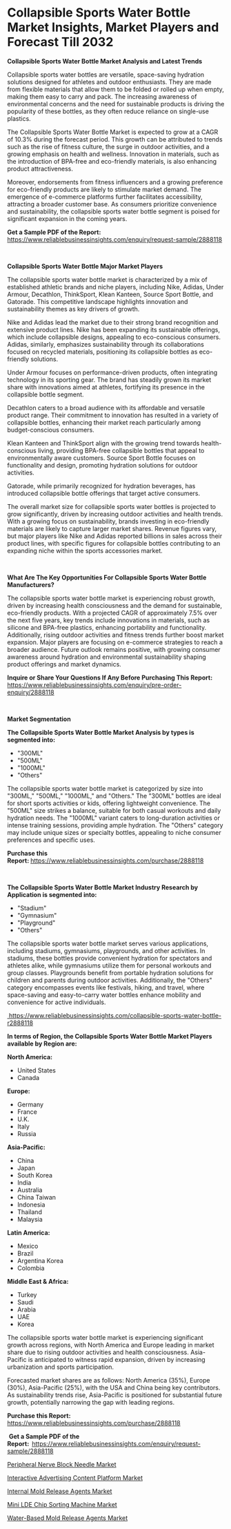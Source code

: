 <p><h1>Collapsible Sports Water Bottle Market Insights, Market Players and Forecast Till 2032</h1></p><p><strong>Collapsible Sports Water Bottle Market Analysis and Latest Trends</strong></p>
<p><p>Collapsible sports water bottles are versatile, space-saving hydration solutions designed for athletes and outdoor enthusiasts. They are made from flexible materials that allow them to be folded or rolled up when empty, making them easy to carry and pack. The increasing awareness of environmental concerns and the need for sustainable products is driving the popularity of these bottles, as they often reduce reliance on single-use plastics.</p><p>The Collapsible Sports Water Bottle Market is expected to grow at a CAGR of 10.3% during the forecast period. This growth can be attributed to trends such as the rise of fitness culture, the surge in outdoor activities, and a growing emphasis on health and wellness. Innovation in materials, such as the introduction of BPA-free and eco-friendly materials, is also enhancing product attractiveness. </p><p>Moreover, endorsements from fitness influencers and a growing preference for eco-friendly products are likely to stimulate market demand. The emergence of e-commerce platforms further facilitates accessibility, attracting a broader customer base. As consumers prioritize convenience and sustainability, the collapsible sports water bottle segment is poised for significant expansion in the coming years.</p></p>
<p><strong>Get a Sample PDF of the Report:&nbsp;</strong> <a href="https://www.reliablebusinessinsights.com/enquiry/request-sample/2888118?utm_campaign=60&utm_medium=2&utm_source=Github&utm_content=ia&utm_term=14032025&utm_id=collapsible-sports-water-bottle">https://www.reliablebusinessinsights.com/enquiry/request-sample/2888118</a></p>
<p>&nbsp;</p>
<p><strong>Collapsible Sports Water Bottle Major Market Players</strong></p>
<p><p>The collapsible sports water bottle market is characterized by a mix of established athletic brands and niche players, including Nike, Adidas, Under Armour, Decathlon, ThinkSport, Klean Kanteen, Source Sport Bottle, and Gatorade. This competitive landscape highlights innovation and sustainability themes as key drivers of growth.</p><p>Nike and Adidas lead the market due to their strong brand recognition and extensive product lines. Nike has been expanding its sustainable offerings, which include collapsible designs, appealing to eco-conscious consumers. Adidas, similarly, emphasizes sustainability through its collaborations focused on recycled materials, positioning its collapsible bottles as eco-friendly solutions.</p><p>Under Armour focuses on performance-driven products, often integrating technology in its sporting gear. The brand has steadily grown its market share with innovations aimed at athletes, fortifying its presence in the collapsible bottle segment.</p><p>Decathlon caters to a broad audience with its affordable and versatile product range. Their commitment to innovation has resulted in a variety of collapsible bottles, enhancing their market reach particularly among budget-conscious consumers.</p><p>Klean Kanteen and ThinkSport align with the growing trend towards health-conscious living, providing BPA-free collapsible bottles that appeal to environmentally aware customers. Source Sport Bottle focuses on functionality and design, promoting hydration solutions for outdoor activities.</p><p>Gatorade, while primarily recognized for hydration beverages, has introduced collapsible bottle offerings that target active consumers.</p><p>The overall market size for collapsible sports water bottles is projected to grow significantly, driven by increasing outdoor activities and health trends. With a growing focus on sustainability, brands investing in eco-friendly materials are likely to capture larger market shares. Revenue figures vary, but major players like Nike and Adidas reported billions in sales across their product lines, with specific figures for collapsible bottles contributing to an expanding niche within the sports accessories market.</p></p>
<p>&nbsp;</p>
<p><strong>What Are The Key Opportunities For Collapsible Sports Water Bottle Manufacturers?</strong></p>
<p><p>The collapsible sports water bottle market is experiencing robust growth, driven by increasing health consciousness and the demand for sustainable, eco-friendly products. With a projected CAGR of approximately 7.5% over the next five years, key trends include innovations in materials, such as silicone and BPA-free plastics, enhancing portability and functionality. Additionally, rising outdoor activities and fitness trends further boost market expansion. Major players are focusing on e-commerce strategies to reach a broader audience. Future outlook remains positive, with growing consumer awareness around hydration and environmental sustainability shaping product offerings and market dynamics.</p></p>
<p><strong>Inquire or Share Your Questions If Any Before Purchasing This Report:</strong> <a href="https://www.reliablebusinessinsights.com/enquiry/pre-order-enquiry/2888118?utm_campaign=60&utm_medium=2&utm_source=Github&utm_content=ia&utm_term=14032025&utm_id=collapsible-sports-water-bottle">https://www.reliablebusinessinsights.com/enquiry/pre-order-enquiry/2888118</a></p>
<p>&nbsp;</p>
<p><strong>Market Segmentation</strong></p>
<p><strong>The Collapsible Sports Water Bottle Market Analysis by types is segmented into:</strong></p>
<p><ul><li>"300ML"</li><li>"500ML"</li><li>"1000ML"</li><li>"Others"</li></ul></p>
<p><p>The collapsible sports water bottle market is categorized by size into "300ML," "500ML," "1000ML," and "Others." The "300ML" bottles are ideal for short sports activities or kids, offering lightweight convenience. The "500ML" size strikes a balance, suitable for both casual workouts and daily hydration needs. The "1000ML" variant caters to long-duration activities or intense training sessions, providing ample hydration. The "Others" category may include unique sizes or specialty bottles, appealing to niche consumer preferences and specific uses.</p></p>
<p><strong>Purchase this Report:&nbsp;</strong><a href="https://www.reliablebusinessinsights.com/purchase/2888118?utm_campaign=60&utm_medium=2&utm_source=Github&utm_content=ia&utm_term=14032025&utm_id=collapsible-sports-water-bottle">https://www.reliablebusinessinsights.com/purchase/2888118</a></p>
<p>&nbsp;</p>
<p><strong>The Collapsible Sports Water Bottle Market Industry Research by Application is segmented into:</strong></p>
<p><ul><li>"Stadium"</li><li>"Gymnasium"</li><li>"Playground"</li><li>"Others"</li></ul></p>
<p><p>The collapsible sports water bottle market serves various applications, including stadiums, gymnasiums, playgrounds, and other activities. In stadiums, these bottles provide convenient hydration for spectators and athletes alike, while gymnasiums utilize them for personal workouts and group classes. Playgrounds benefit from portable hydration solutions for children and parents during outdoor activities. Additionally, the "Others" category encompasses events like festivals, hiking, and travel, where space-saving and easy-to-carry water bottles enhance mobility and convenience for active individuals.</p></p>
<p><a href="https://www.reliablebusinessinsights.com/collapsible-sports-water-bottle-r2888118?utm_campaign=60&utm_medium=2&utm_source=Github&utm_content=ia&utm_term=14032025&utm_id=collapsible-sports-water-bottle">&nbsp;https://www.reliablebusinessinsights.com/collapsible-sports-water-bottle-r2888118</a></p>
<p><strong>In terms of Region, the Collapsible Sports Water Bottle Market Players available by Region are:</strong></p>
<p>
    <p> <strong> North America: </strong>
        <ul>
            <li>United States</li>
            <li>Canada</li>
        </ul>
        </p> 
    <p> <strong> Europe: </strong>
        <ul>
            <li>Germany</li>
            <li>France</li>
            <li>U.K.</li>
            <li>Italy</li>
            <li>Russia</li>
        </ul>
        </p> 
    <p> <strong> Asia-Pacific: </strong>
        <ul>
            <li>China</li>
            <li>Japan</li>
            <li>South Korea</li>
            <li>India</li>
            <li>Australia</li>
            <li>China Taiwan</li>
            <li>Indonesia</li>
            <li>Thailand</li>
            <li>Malaysia</li>
        </ul>
        </p> 
    <p> <strong> Latin America: </strong>
        <ul>
            <li>Mexico</li>
            <li>Brazil</li>
            <li>Argentina Korea</li>
            <li>Colombia</li>
        </ul>
        </p> 
    <p> <strong> Middle East & Africa: </strong>
        <ul>
            <li>Turkey</li>
            <li>Saudi</li>
            <li>Arabia</li>
            <li>UAE</li>
            <li>Korea</li>
        </ul>
    </p>
    </p>
<p><p>The collapsible sports water bottle market is experiencing significant growth across regions, with North America and Europe leading in market share due to rising outdoor activities and health consciousness. Asia-Pacific is anticipated to witness rapid expansion, driven by increasing urbanization and sports participation. </p><p>Forecasted market shares are as follows: North America (35%), Europe (30%), Asia-Pacific (25%), with the USA and China being key contributors. As sustainability trends rise, Asia-Pacific is positioned for substantial future growth, potentially narrowing the gap with leading regions.</p></p>
<p><strong>Purchase this Report: </strong><a href="https://www.reliablebusinessinsights.com/purchase/2888118?utm_campaign=60&utm_medium=2&utm_source=Github&utm_content=ia&utm_term=14032025&utm_id=collapsible-sports-water-bottle">https://www.reliablebusinessinsights.com/purchase/2888118</a></p>
<p>&nbsp;<strong>Get a Sample PDF of the Report:&nbsp;&nbsp;</strong><a href="https://www.reliablebusinessinsights.com/enquiry/request-sample/2888118?utm_campaign=60&utm_medium=2&utm_source=Github&utm_content=ia&utm_term=14032025&utm_id=collapsible-sports-water-bottle">https://www.reliablebusinessinsights.com/enquiry/request-sample/2888118</a></p>
<p><strong></strong></p>
<p><p><a href="https://github.com/direepittr/Market-Research-Report-List-1/blob/main/peripheral-nerve-block-needle-market.md?utm_campaign=60&utm_medium=2&utm_source=Github&utm_content=ia&utm_term=14032025&utm_id=collapsible-sports-water-bottle">Peripheral Nerve Block Needle Market</a></p><p><a href="https://github.com/pllahoithana9/Market-Research-Report-List-1/blob/main/interactive-advertising-content-platform-market.md?utm_campaign=60&utm_medium=2&utm_source=Github&utm_content=ia&utm_term=14032025&utm_id=collapsible-sports-water-bottle">Interactive Advertising Content Platform Market</a></p><p><a href="https://github.com/snakewaduddx/Market-Research-Report-List-1/blob/main/internal-mold-release-agents-market.md?utm_campaign=60&utm_medium=2&utm_source=Github&utm_content=ia&utm_term=14032025&utm_id=collapsible-sports-water-bottle">Internal Mold Release Agents Market</a></p><p><a href="https://github.com/zeyddaddo4/Market-Research-Report-List-1/blob/main/mini-lde-chip-sorting-machine-market.md?utm_campaign=60&utm_medium=2&utm_source=Github&utm_content=ia&utm_term=14032025&utm_id=collapsible-sports-water-bottle">Mini LDE Chip Sorting Machine Market</a></p><p><a href="https://github.com/houltngake/Market-Research-Report-List-1/blob/main/water-based-mold-release-agents-market.md?utm_campaign=60&utm_medium=2&utm_source=Github&utm_content=ia&utm_term=14032025&utm_id=collapsible-sports-water-bottle">Water-Based Mold Release Agents Market</a></p></p>